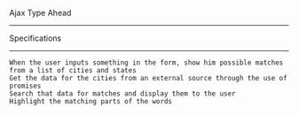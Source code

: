 Ajax Type Ahead
***************

Specifications
**************
    When the user inputs something in the form, show him possible matches from a list of cities and states
    Get the data for the cities from an external source through the use of promises
    Search that data for matches and display them to the user
    Highlight the matching parts of the words